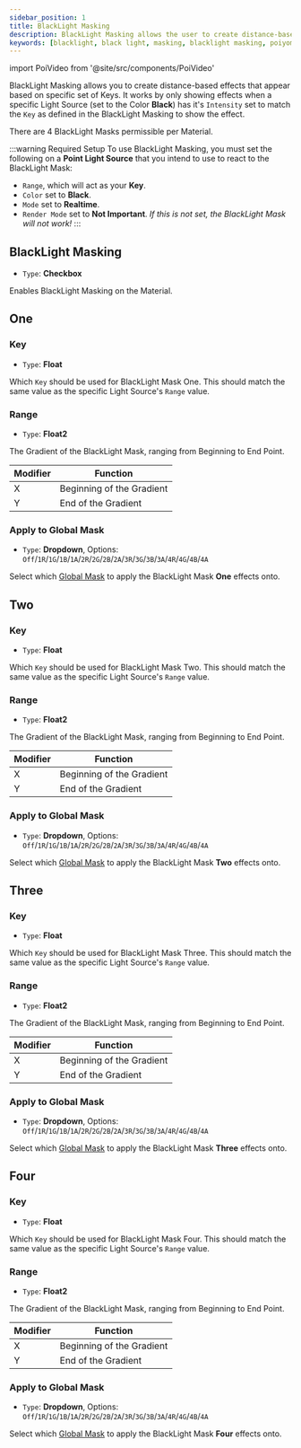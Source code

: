 ```yaml
---
sidebar_position: 1
title: BlackLight Masking
description: BlackLight Masking allows the user to create distance-based effects from Light Sources.
keywords: [blacklight, black light, masking, blacklight masking, poiyomi, shader]
---
```

import PoiVideo from '@site/src/components/PoiVideo'

<!--
EDITOR'S NOTE: This page was written based on an old Tutorial Video by Poiyomi. Some information may not be totally accurate as this module has completely changed since then. -BluWizard10
-->

BlackLight Masking allows you to create distance-based effects that appear based on specific set of Keys. It works by only showing effects when a specific Light Source (set to the Color **Black**) has it's `Intensity` set to match the `Key` as defined in the BlackLight Masking to show the effect.

There are 4 BlackLight Masks permissible per Material.

:::warning Required Setup
To use BlackLight Masking, you must set the following on a **Point Light Source** that you intend to use to react to the BlackLight Mask:
- `Range`, which will act as your **Key**.
- `Color` set to **Black**.
- `Mode` set to **Realtime**.
- `Render Mode` set to **Not Important**. *If this is not set, the BlackLight Mask will not work!*
:::

## BlackLight Masking

- `Type`: **Checkbox**

Enables BlackLight Masking on the Material.

## One

### Key

- `Type`: **Float**

Which `Key` should be used for BlackLight Mask One. This should match the same value as the specific Light Source's `Range` value.

### Range

- `Type`: **Float2**

The Gradient of the BlackLight Mask, ranging from Beginning to End Point.

| Modifier | Function |
| --- | --- |
| X | Beginning of the Gradient |
| Y | End of the Gradient |

### Apply to Global Mask

- `Type`: **Dropdown**, Options: `Off`/`1R`/`1G`/`1B`/`1A`/`2R`/`2G`/`2B`/`2A`/`3R`/`3G`/`3B`/`3A`/`4R`/`4G`/`4B`/`4A`

Select which [Global Mask](/docs/modifiers/global-masks.md) to apply the BlackLight Mask **One** effects onto.

## Two

### Key

- `Type`: **Float**

Which `Key` should be used for BlackLight Mask Two. This should match the same value as the specific Light Source's `Range` value.

### Range

- `Type`: **Float2**

The Gradient of the BlackLight Mask, ranging from Beginning to End Point.

| Modifier | Function |
| --- | --- |
| X | Beginning of the Gradient |
| Y | End of the Gradient |

### Apply to Global Mask

- `Type`: **Dropdown**, Options: `Off`/`1R`/`1G`/`1B`/`1A`/`2R`/`2G`/`2B`/`2A`/`3R`/`3G`/`3B`/`3A`/`4R`/`4G`/`4B`/`4A`

Select which [Global Mask](/docs/modifiers/global-masks.md) to apply the BlackLight Mask **Two** effects onto.

## Three

### Key

- `Type`: **Float**

Which `Key` should be used for BlackLight Mask Three. This should match the same value as the specific Light Source's `Range` value.

### Range

- `Type`: **Float2**

The Gradient of the BlackLight Mask, ranging from Beginning to End Point.

| Modifier | Function |
| --- | --- |
| X | Beginning of the Gradient |
| Y | End of the Gradient |

### Apply to Global Mask

- `Type`: **Dropdown**, Options: `Off`/`1R`/`1G`/`1B`/`1A`/`2R`/`2G`/`2B`/`2A`/`3R`/`3G`/`3B`/`3A`/`4R`/`4G`/`4B`/`4A`

Select which [Global Mask](/docs/modifiers/global-masks.md) to apply the BlackLight Mask **Three** effects onto.

## Four

### Key

- `Type`: **Float**

Which `Key` should be used for BlackLight Mask Four. This should match the same value as the specific Light Source's `Range` value.

### Range

- `Type`: **Float2**

The Gradient of the BlackLight Mask, ranging from Beginning to End Point.

| Modifier | Function |
| --- | --- |
| X | Beginning of the Gradient |
| Y | End of the Gradient |

### Apply to Global Mask

- `Type`: **Dropdown**, Options: `Off`/`1R`/`1G`/`1B`/`1A`/`2R`/`2G`/`2B`/`2A`/`3R`/`3G`/`3B`/`3A`/`4R`/`4G`/`4B`/`4A`

Select which [Global Mask](/docs/modifiers/global-masks.md) to apply the BlackLight Mask **Four** effects onto.
